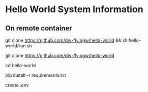 # Hello World System Information 

## On remote container
git clone https://github.com/dw-flyingw/hello-world && sh hello-world/run.sh  

git clone https://github.com/dw-flyingw/hello-world  

cd hello-world  

pip install -r requirements.txt  

create .env  

